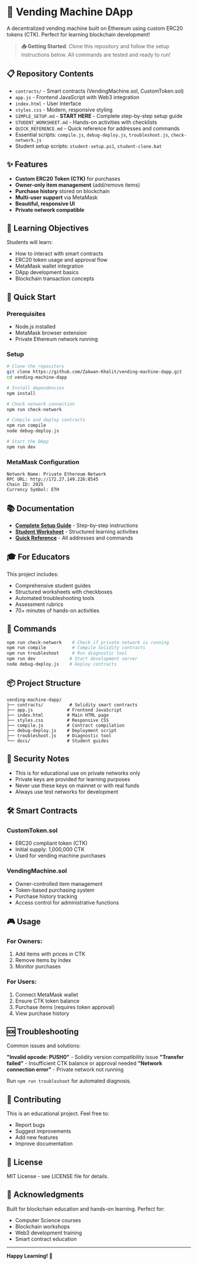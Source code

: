 # 🧃 Vending Machine DApp

A decentralized vending machine built on Ethereum using custom ERC20 tokens (CTK). Perfect for learning blockchain development!

> **📥 Getting Started**: Clone this repository and follow the setup instructions below. All commands are tested and ready to run!

## 📋 Repository Contents

- `contracts/` - Smart contracts (VendingMachine.sol, CustomToken.sol)
- `app.js` - Frontend JavaScript with Web3 integration
- `index.html` - User interface
- `styles.css` - Modern, responsive styling
- `SIMPLE_SETUP.md` - **START HERE** - Complete step-by-step setup guide
- `STUDENT_WORKSHEET.md` - Hands-on activities with checklists
- `QUICK_REFERENCE.md` - Quick reference for addresses and commands
- Essential scripts: `compile.js`, `debug-deploy.js`, `troubleshoot.js`, `check-network.js`
- Student setup scripts: `student-setup.ps1`, `student-clone.bat`

## ✨ Features

- **Custom ERC20 Token (CTK)** for purchases
- **Owner-only item management** (add/remove items)
- **Purchase history** stored on blockchain
- **Multi-user support** via MetaMask
- **Beautiful, responsive UI**
- **Private network compatible**

## 🎯 Learning Objectives

Students will learn:
- How to interact with smart contracts
- ERC20 token usage and approval flow
- MetaMask wallet integration
- DApp development basics
- Blockchain transaction concepts

## 🚀 Quick Start

### Prerequisites
- Node.js installed
- MetaMask browser extension
- Private Ethereum network running

### Setup
```bash
# Clone the repository
git clone https://github.com/Zakwan-Khalit/vending-machine-dapp.git
cd vending-machine-dapp

# Install dependencies
npm install

# Check network connection
npm run check-network

# Compile and deploy contracts
npm run compile
node debug-deploy.js

# Start the DApp
npm run dev
```

### MetaMask Configuration
```
Network Name: Private Ethereum Network
RPC URL: http://172.27.149.226:8545
Chain ID: 2025
Currency Symbol: ETH
```

## 📚 Documentation

- **[Complete Setup Guide](SIMPLE_SETUP.md)** - Step-by-step instructions
- **[Student Worksheet](STUDENT_WORKSHEET.md)** - Structured learning activities
- **[Quick Reference](QUICK_REFERENCE.md)** - All addresses and commands

## 🎓 For Educators

This project includes:
- Comprehensive student guides
- Structured worksheets with checkboxes
- Automated troubleshooting tools
- Assessment rubrics
- 70+ minutes of hands-on activities

## 🔧 Commands

```bash
npm run check-network    # Check if private network is running
npm run compile          # Compile Solidity contracts
npm run troubleshoot     # Run diagnostic tool
npm run dev             # Start development server
node debug-deploy.js    # Deploy contracts
```

## 📦 Project Structure

```
vending-machine-dapp/
├── contracts/          # Solidity smart contracts
├── app.js             # Frontend JavaScript
├── index.html         # Main HTML page
├── styles.css         # Responsive CSS
├── compile.js         # Contract compilation
├── debug-deploy.js    # Deployment script
├── troubleshoot.js    # Diagnostic tool
└── docs/              # Student guides
```

## 🔐 Security Notes

- This is for educational use on private networks only
- Private keys are provided for learning purposes
- Never use these keys on mainnet or with real funds
- Always use test networks for development

## 🛠 Smart Contracts

### CustomToken.sol
- ERC20 compliant token (CTK)
- Initial supply: 1,000,000 CTK
- Used for vending machine purchases

### VendingMachine.sol
- Owner-controlled item management
- Token-based purchasing system
- Purchase history tracking
- Access control for administrative functions

## 🎮 Usage

### For Owners:
1. Add items with prices in CTK
2. Remove items by index
3. Monitor purchases

### For Users:
1. Connect MetaMask wallet
2. Ensure CTK token balance
3. Purchase items (requires token approval)
4. View purchase history

## 🆘 Troubleshooting

Common issues and solutions:

**"Invalid opcode: PUSH0"** - Solidity version compatibility issue
**"Transfer failed"** - Insufficient CTK balance or approval needed
**"Network connection error"** - Private network not running

Run `npm run troubleshoot` for automated diagnosis.

## 🤝 Contributing

This is an educational project. Feel free to:
- Report bugs
- Suggest improvements
- Add new features
- Improve documentation

## 📄 License

MIT License - see LICENSE file for details.

## 🎉 Acknowledgments

Built for blockchain education and hands-on learning. Perfect for:
- Computer Science courses
- Blockchain workshops
- Web3 development training
- Smart contract education

---

**Happy Learning! 🚀**
